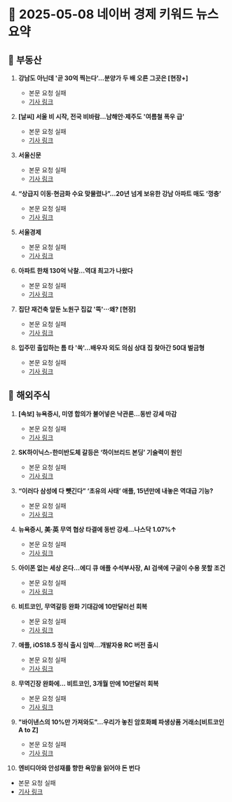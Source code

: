# 📅 2025-05-08 네이버 경제 키워드 뉴스 요약

## 📌 부동산

1. **강남도 아닌데 '곧 30억 찍는다'…분양가 두 배 오른 그곳은  [현장+]**
   - 본문 요청 실패
   - [기사 링크](https://news.naver.comhttps://n.news.naver.com/article/015/0005129484?ntype=RANKING)

2. **[날씨] 서울 비 시작, 전국 비바람...남해안·제주도 '여름철 폭우 급'**
   - 본문 요청 실패
   - [기사 링크](https://news.naver.comhttps://n.news.naver.com/article/052/0002190682?ntype=RANKING)

3. **서울신문**
   - 본문 요청 실패
   - [기사 링크](https://news.naver.comhttps://media.naver.com/press/081/ranking?type=popular)

4. **“상급지 이동·현금화 수요 맞물렸나”…20년 넘게 보유한 강남 아파트 매도 ‘껑충’**
   - 본문 요청 실패
   - [기사 링크](https://news.naver.comhttps://n.news.naver.com/article/366/0001075571?ntype=RANKING)

5. **서울경제**
   - 본문 요청 실패
   - [기사 링크](https://news.naver.comhttps://media.naver.com/press/011/ranking?type=popular)

6. **아파트 한채 130억 낙찰…역대 최고가 나왔다**
   - 본문 요청 실패
   - [기사 링크](https://news.naver.comhttps://n.news.naver.com/article/215/0001208553?ntype=RANKING)

7. **집단 재건축 앞둔 노원구 집값 '뚝'⋯왜? [현장]**
   - 본문 요청 실패
   - [기사 링크](https://news.naver.comhttps://n.news.naver.com/article/031/0000930691?ntype=RANKING)

8. **입주민 출입하는 틈 타 '쏙'…배우자 외도 의심 상대 집 찾아간 50대 벌금형**
   - 본문 요청 실패
   - [기사 링크](https://news.naver.comhttps://n.news.naver.com/article/656/0000131323?ntype=RANKING)

## 📌 해외주식

1. **[속보] 뉴욕증시, 미영 합의가 불어넣은 낙관론…동반 강세 마감**
   - 본문 요청 실패
   - [기사 링크](https://news.naver.comhttps://n.news.naver.com/article/029/0002953390?ntype=RANKING)

2. **SK하이닉스-한미반도체 갈등은 ‘하이브리드 본딩’ 기술력이 원인**
   - 본문 요청 실패
   - [기사 링크](https://news.naver.comhttps://n.news.naver.com/article/037/0000036291?ntype=RANKING)

3. **“이러다 삼성에 다 뺏긴다” ‘초유의 사태’ 애플, 15년만에 내놓은 역대급 기능?**
   - 본문 요청 실패
   - [기사 링크](https://news.naver.comhttps://n.news.naver.com/article/016/0002468519?ntype=RANKING)

4. **뉴욕증시, 美·英 무역 협상 타결에 동반 강세…나스닥 1.07%↑**
   - 본문 요청 실패
   - [기사 링크](https://news.naver.comhttps://n.news.naver.com/article/215/0001208585?ntype=RANKING)

5. **아이폰 없는 세상 온다…에디 큐 애플 수석부사장, AI 검색에 구글이 수용 못할 조건**
   - 본문 요청 실패
   - [기사 링크](https://news.naver.comhttps://n.news.naver.com/article/138/0002196044?ntype=RANKING)

6. **비트코인, 무역갈등 완화 기대감에 10만달러선 회복**
   - 본문 요청 실패
   - [기사 링크](https://news.naver.comhttps://n.news.naver.com/article/293/0000067071?ntype=RANKING)

7. **애플, iOS18.5 정식 출시 임박…개발자용 RC 버전 출시**
   - 본문 요청 실패
   - [기사 링크](https://news.naver.comhttps://n.news.naver.com/article/092/0002373506?ntype=RANKING)

8. **무역긴장 완화에… 비트코인, 3개월 만에 10만달러 회복**
   - 본문 요청 실패
   - [기사 링크](https://news.naver.comhttps://n.news.naver.com/article/417/0001075733?ntype=RANKING)

9. **"바이낸스의 10%만 가져와도"…우리가 놓친 암호화폐 파생상품 거래소[비트코인 A to Z]**
   - 본문 요청 실패
   - [기사 링크](https://news.naver.comhttps://n.news.naver.com/article/050/0000090503?ntype=RANKING)

10. **엔비디아와 안성재를 향한 욕망을 읽어야 돈 번다**
   - 본문 요청 실패
   - [기사 링크](https://news.naver.comhttps://n.news.naver.com/article/262/0000018351?ntype=RANKING)

